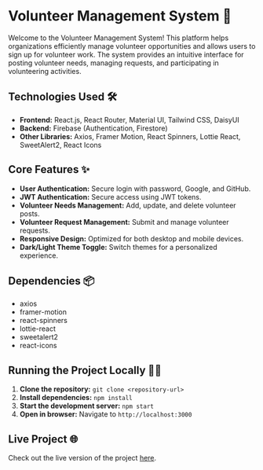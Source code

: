 # Volunteer Management System 🌟

Welcome to the Volunteer Management System! This platform helps organizations efficiently manage volunteer opportunities and allows users to sign up for volunteer work. The system provides an intuitive interface for posting volunteer needs, managing requests, and participating in volunteering activities.


## Technologies Used 🛠️
- **Frontend:** React.js, React Router, Material UI, Tailwind CSS, DaisyUI
- **Backend:** Firebase (Authentication, Firestore)
- **Other Libraries:** Axios, Framer Motion, React Spinners, Lottie React, SweetAlert2, React Icons

## Core Features ✨
- **User Authentication:** Secure login with password, Google, and GitHub.
- **JWT Authentication:** Secure access using JWT tokens.
- **Volunteer Needs Management:** Add, update, and delete volunteer posts.
- **Volunteer Request Management:** Submit and manage volunteer requests.
- **Responsive Design:** Optimized for both desktop and mobile devices.
- **Dark/Light Theme Toggle:** Switch themes for a personalized experience.

## Dependencies 📦
- axios
- framer-motion
- react-spinners
- lottie-react
- sweetalert2
- react-icons

## Running the Project Locally 🏃‍♂️
1. **Clone the repository:** `git clone <repository-url>`
2. **Install dependencies:** `npm install`
3. **Start the development server:** `npm start`
4. **Open in browser:** Navigate to `http://localhost:3000`

## Live Project 🌐
Check out the live version of the project [here](https://assigment-11-e80f3.web.app).

